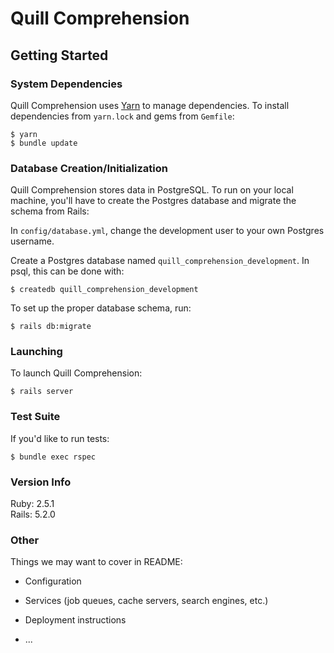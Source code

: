 # Quill Comprehension

## Getting Started

### System Dependencies
Quill Comprehension uses [Yarn](https://yarnpkg.com/lang/en/) to manage dependencies. To install dependencies from `yarn.lock` and gems from `Gemfile`:
```
$ yarn
$ bundle update
```
### Database Creation/Initialization
Quill Comprehension stores data in PostgreSQL. To run on your local machine, you'll have to  create the Postgres database and migrate the schema from Rails:

In `config/database.yml`, change the development user to your own Postgres username.

Create a Postgres database named
 `quill_comprehension_development`. In psql, this can be done with:

```
$ createdb quill_comprehension_development
```

To set up the proper database schema, run:
```
$ rails db:migrate
```

### Launching
To launch Quill Comprehension:
```
$ rails server
```

### Test Suite
If you'd like to run tests:
```
$ bundle exec rspec
```

### Version Info
Ruby: 2.5.1  
Rails: 5.2.0

### Other

Things we may want to cover in README:

* Configuration

* Services (job queues, cache servers, search engines, etc.)

* Deployment instructions

* ...
